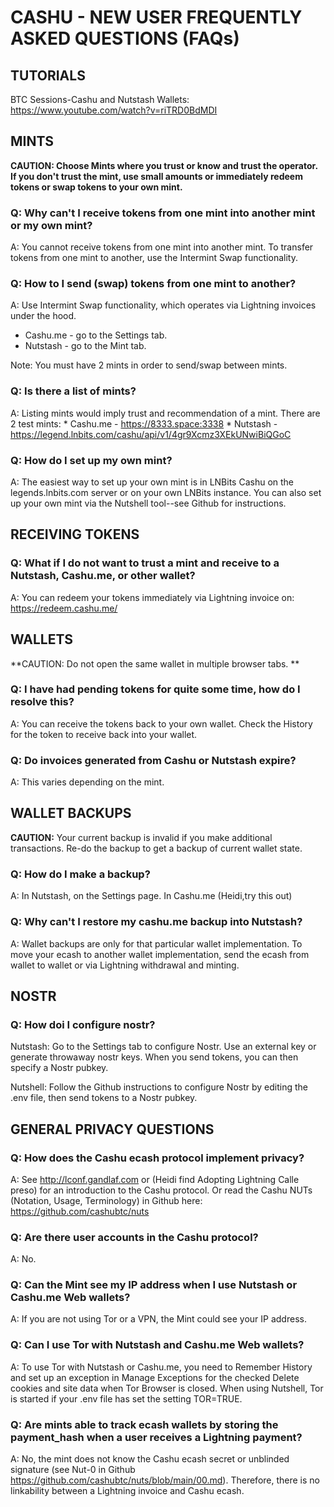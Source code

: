 <h1>CASHU - NEW USER FREQUENTLY ASKED QUESTIONS (FAQs)</h2>

<h2>TUTORIALS</h2>

BTC Sessions-Cashu and Nutstash Wallets: https://www.youtube.com/watch?v=riTRD0BdMDI

<h2>MINTS</h2>

**CAUTION: Choose Mints where you trust or know and trust the operator.  If you don't trust the mint, use small amounts or immediately redeem tokens or swap tokens to your own mint.**

<h3>Q: Why can't I receive tokens from one mint into another mint or my own mint?</h3>

A: You cannot receive tokens from one mint into another mint.  To transfer tokens from one mint to another, use the Intermint Swap functionality. 

<h3>Q: How to I send (swap) tokens from one mint to another?</h3>

A: Use Intermint Swap functionality, which operates via Lightning invoices under the hood.
   * Cashu.me - go to the Settings tab.
   * Nutstash - go to the Mint tab. 


Note: You must have 2 mints in order to send/swap between mints.

<h3>Q: Is there a list of mints?</h3>

A: Listing mints would imply trust and recommendation of a mint.  There are 2 test mints:
    * Cashu.me - https://8333.space:3338
    * Nutstash - https://legend.lnbits.com/cashu/api/v1/4gr9Xcmz3XEkUNwiBiQGoC

<h3>Q: How do I set up my own mint?</h3>

A: The easiest way to set up your own mint is in LNBits Cashu on the legends.lnbits.com server or on your own LNBits instance. You can also set up your own mint via the Nutshell tool--see Github for instructions.

<h2>RECEIVING TOKENS</h2>

<h3>Q: What if I do not want to trust a mint and receive to a Nutstash, Cashu.me, or other wallet?</h3>

A: You can redeem your tokens immediately via Lightning invoice on: https://redeem.cashu.me/

<h2>WALLETS</h2>
    
**CAUTION: Do not open the same wallet in multiple browser tabs.
** 
<h3>Q: I have had pending tokens for quite some time, how do I resolve this?</h3>

A: You can receive the tokens back to your own wallet. Check the History for the token to receive back into your wallet.

<h3>Q: Do invoices generated from Cashu or Nutstash expire?</h3>

A: This varies depending on the mint. 

<h2>WALLET BACKUPS</h2>

**CAUTION:** Your current backup is invalid if you make additional transactions.  Re-do the backup to get a backup of current wallet state.

<h3>Q: How do I make a backup?</h3>

A: In Nutstash, on the Settings page.  In Cashu.me (Heidi,try this out)

<h3>Q: Why can't I restore my cashu.me backup into Nutstash? </h3>

A: Wallet backups are only for that particular wallet implementation. To move your ecash to another wallet implementation, send the ecash from wallet to wallet or via Lightning withdrawal and minting.

<h2>NOSTR</h2>

<h3>Q: How doi I configure nostr?</h3>

Nutstash: Go to the Settings tab to configure Nostr. Use an external key or generate throwaway nostr keys. When you send tokens, you can then specify a Nostr pubkey.

Nutshell: Follow the Github instructions to configure Nostr by editing the .env file, then send tokens to a Nostr pubkey.

<h2>GENERAL PRIVACY QUESTIONS</h2>

<h3>Q: How does the Cashu ecash protocol implement privacy?</h3>

A: See http://lconf.gandlaf.com or (Heidi find Adopting Lightning Calle preso) for an introduction to the Cashu protocol. Or read the Cashu NUTs (Notation, Usage, Terminology) in Github here: https://github.com/cashubtc/nuts

<h3>Q: Are there user accounts in the Cashu protocol?</h3>

A: No.

<h3>Q: Can the Mint see my IP address when I use Nutstash or Cashu.me Web wallets?</h3>

A: If you are not using Tor or a VPN, the Mint could see your IP address.

<h3>Q: Can I use Tor with Nutstash and Cashu.me Web wallets?</h3>

A: To use Tor with Nutstash or Cashu.me, you need to Remember History and set up an exception in Manage Exceptions for the checked Delete cookies and site data when Tor Browser is closed. 
When using Nutshell, Tor is started if your .env file has set the setting TOR=TRUE.

<h3>Q: Are mints able to track ecash wallets by storing the payment_hash when a user receives a Lightning payment?</h3>

A: No, the mint does not know the Cashu ecash secret or unblinded signature (see Nut-0 in Github https://github.com/cashubtc/nuts/blob/main/00.md). Therefore, there is no linkability between a Lightning invoice and Cashu ecash.  

